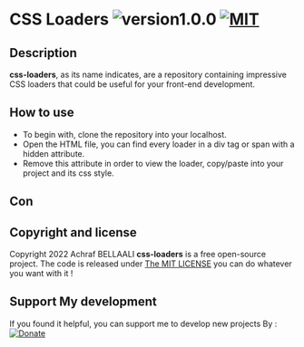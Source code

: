 # CSS Loaders ![version1.0.0](https://img.shields.io/badge/version-1.0.0-green.svg) [![MIT](https://img.shields.io/badge/license-MIT-green)](https://github.com/IndianGhost/dump-helper/blob/main/LICENSE)
## Description
**css-loaders**, as its name indicates, are a repository containing impressive CSS loaders that could be useful for your front-end development.

## How to use
- To begin with, clone the repository into your localhost.
- Open the HTML file, you can find every loader in a div tag or span with a hidden attribute.
- Remove this attribute in order to view the loader, copy/paste into your project and its css style.

## Con

## Copyright and license
Copyright 2022 Achraf BELLAALI **css-loaders** is a free open-source project. The code is released under [The MIT LICENSE](https://github.com/IndianGhost/css-loaders/blob/main/LICENSE) you can do whatever you want with it !

## Support My development
If you found it helpful, you can support me to develop new projects By :
[![Donate](https://img.shields.io/badge/Donate-PayPal-green.svg)](https://www.paypal.me/achrafbellaali)